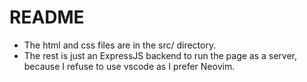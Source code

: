 # README
- The html and css files are in the src/ directory. 
- The rest is just an ExpressJS backend to run the page as a server, because I refuse to use vscode as I prefer Neovim.
